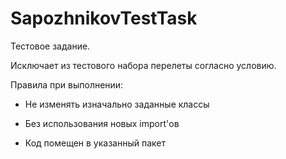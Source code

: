 # SapozhnikovTestTask
Тестовое задание.

Исключает из тестового набора перелеты согласно условию.

Правила при выполнении:

- Не изменять изначально заданные классы

- Без использования новых import'ов

- Код помещен в указанный пакет
